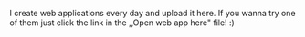 I create web applications every day and upload it here. If you wanna try one of them just click the link in the ,,Open web app here" file! :)
